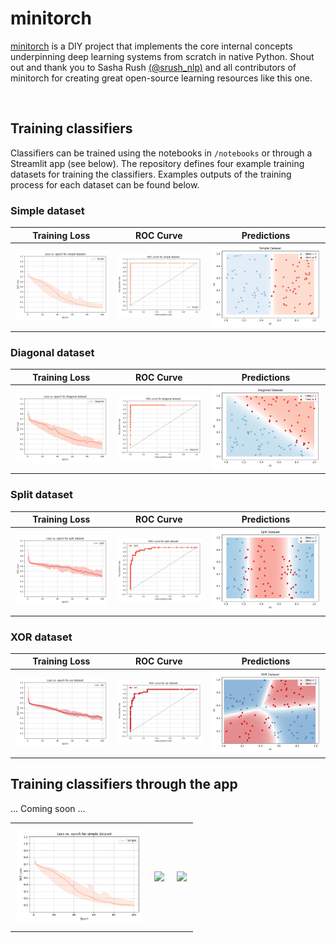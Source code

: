 # minitorch

[minitorch](https://github.com/minitorch/minitorch) is a DIY project that implements the core internal concepts underpinning deep learning systems from scratch in native Python. Shout out and thank you to Sasha Rush [(@srush_nlp)](https://twitter.com/srush_nlp) and all contributors of minitorch for creating great open-source learning resources like this one.

<br/>

## Training classifiers 
Classifiers can be trained using the notebooks in `/notebooks` or through a Streamlit app (see below). The repository defines four example training datasets for training the classifiers. Examples outputs of the training process for each dataset can be found below.

### Simple dataset
Training Loss      |ROC Curve          |Predictions
:-----------------:|:-----------------:|:-----------------:
![](https://github.com/lmalms/minitorch/blob/readme/notebooks/plots/losses/loss-simple.png) | ![](https://github.com/lmalms/minitorch/blob/readme/notebooks/plots/roc/roc-simple.png) | ![](https://github.com/lmalms/minitorch/blob/readme/notebooks/plots/predictions/predictions-simple.png)


### Diagonal dataset
Training Loss      |ROC Curve          |Predictions
:-----------------:|:-----------------:|:-----------------:
![](https://github.com/lmalms/minitorch/blob/readme/notebooks/plots/losses/loss-diagonal.png) | ![](https://github.com/lmalms/minitorch/blob/readme/notebooks/plots/roc/roc-diagonal.png) | ![](https://github.com/lmalms/minitorch/blob/readme/notebooks/plots/predictions/predictions-diagonal.png)

### Split dataset
Training Loss      |ROC Curve          |Predictions
:-----------------:|:-----------------:|:-----------------:
![](https://github.com/lmalms/minitorch/blob/readme/notebooks/plots/losses/loss-split.png) | ![](https://github.com/lmalms/minitorch/blob/readme/notebooks/plots/roc/roc-split.png) | ![](https://github.com/lmalms/minitorch/blob/readme/notebooks/plots/predictions/predictions-split.png)


### XOR dataset
Training Loss      |ROC Curve          |Predictions
:-----------------:|:-----------------:|:-----------------:
![](https://github.com/lmalms/minitorch/blob/readme/notebooks/plots/losses/loss-xor.png) | ![](https://github.com/lmalms/minitorch/blob/readme/notebooks/plots/roc/roc-xor.png) | ![](https://github.com/lmalms/minitorch/blob/readme/notebooks/plots/predictions/predictions-xor.png)

## Training classifiers through the app
... Coming soon ...


<div id="image-table">
    <table>
	    <tr>
    	    <td style="padding:10px">
        	    <img src="notebooks/plots/losses/loss-simple.png" width="200"/>
      	    </td>
            <td style="padding:10px">
            	<img src="img/image2.png" width="300"/>
            </td>
            <td style="padding:10px">
            	<img src="img/image3.png" width="400"/>
            </td>
        </tr>
    </table>
</div>